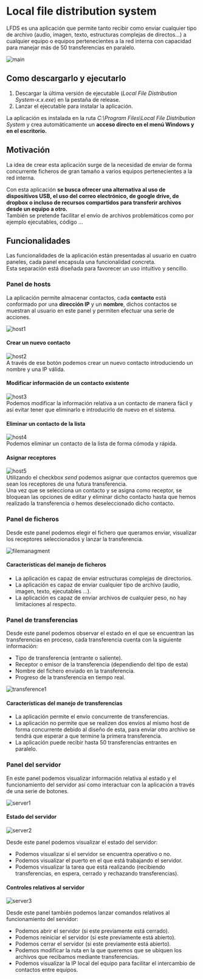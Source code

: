 # Local file distribution system

LFDS es una aplicación que permite tanto recibir como enviar cualquier tipo de archivo (audio, imagen, texto, estructuras complejas de directos...) a cualquier equipo o equipos pertenecientes a la red interna con capacidad para manejar más de 50 transferencias en paralelo.

![main](https://user-images.githubusercontent.com/55555187/128637751-324cd9a5-fd59-49d1-8f5d-7f9b61439b01.png)

## Como descargarlo y ejecutarlo
1. Descargar la última versión de ejecutable (*Local File Distribution System-x.x.exe*) en la pestaña de release.
2. Lanzar el ejecutable para instalar la aplicación.

La aplicación es instalada en la ruta *C:\Program Files\Local File Distribution System* y crea automáticamente un <b>acceso directo en el menú Windows y en el escritorio.</b>
## Motivación
La idea de crear esta aplicación surge de la necesidad de enviar de forma concurrente ficheros de gran tamaño a varios equipos pertenecientes a la red interna. <br>

Con esta aplicación <b>se busca ofrecer una alternativa al uso de dispositivos USB, el uso del correo electrónico, de google drive, de dropbox o incluso de recursos compartidos para transferir archivos desde un equipo a otro.</b> <br>
También se pretende facilitar el envío de archivos problemáticos como por ejemplo ejecutables, código ... 
## Funcionalidades
Las funcionalidades de la aplicación están presentadas al usuario en cuatro paneles, cada panel encapsula una funcionalidad concreta. <br>
Esta separación está diseñada para favorecer un uso intuitivo y sencillo.<br>

### Panel de hosts
La aplicación permite almacenar contactos, cada <b>contacto</b> está conformado por una <b>dirección IP</b> y un <b>nombre</b>, dichos contactos se muestran al usuario en este panel y permiten efectuar una serie de acciones. <br>

![host1](https://user-images.githubusercontent.com/55555187/128637800-68089ae0-00fb-4a91-ba37-64a9764592df.png)

#### Crear un nuevo contacto
![host2](https://user-images.githubusercontent.com/55555187/128638512-62caf9e4-6397-4535-ad8d-a1ccc5464964.png)<br>
A través de ese botón podemos crear un nuevo contacto introduciendo un nombre y una IP válida.
#### Modificar información de un contacto existente
![host3](https://user-images.githubusercontent.com/55555187/128638475-4ee985c1-e492-4112-a2dd-fb538b66c604.png)<br>
Podemos modificar la información relativa a un contacto de manera fácil y así evitar tener que eliminarlo e introducirlo de nuevo en el sistema.
#### Eliminar un contacto de la lista
![host4](https://user-images.githubusercontent.com/55555187/128638476-43a2d5e2-40e1-492e-bb31-b83c15a45c24.png)<br>
Podemos eliminar un contacto de la lista de forma cómoda y rápida.
#### Asignar receptores
![host5](https://user-images.githubusercontent.com/55555187/128638474-e3e47270-9494-4fe0-9c5c-09cc831947b8.png)<br>
Utilizando el checkbox *send* podemos asignar que contactos queremos que sean los receptores de una futura transferencia.<br>
Una vez que se selecciona un contacto y se asigna como receptor, se bloquean las opciones de editar y eliminar dicho contacto hasta que hemos realizado la transferencia o hemos deseleccionado dicho contacto.

### Panel de ficheros
Desde este panel podemos elegir el fichero que queramos enviar, visualizar los receptores seleccionados y lanzar la transferencia. <br>

![filemanagment](https://user-images.githubusercontent.com/55555187/128638079-46d4391a-55c4-48f3-845f-9917b775df1c.png)

#### Características del manejo de ficheros
- La aplicación es capaz de enviar estructuras complejas de directorios.
- La aplicación es capaz de enviar cualquier tipo de archivo (audio, imagen, texto, ejecutables ...).
- La aplicación es capaz de enviar archivos de cualquier peso, no hay limitaciones al respecto.

### Panel de transferencias
Desde este panel podemos observar el estado en el que se encuentran las transferencias en proceso, cada transferencia cuenta con la siguiente información:
- Tipo de transferencia (entrante o saliente).
- Receptor o emisor de la transferencia (dependiendo del tipo de esta)
- Nombre del fichero enviado en la transferencia.
- Progreso de la transferencia en tiempo real.

![transference1](https://user-images.githubusercontent.com/55555187/128638080-65f25c5b-1eaa-4cd5-ac38-50556d697c89.png)

#### Características del manejo de transferencias
- La aplicación permite el envío concurrente de transferencias.
- La aplicación no permite que se realizen dos envíos al mismo host de forma concurrente debido al diseño de esta, para enviar otro archivo se tendrá que esperar a que termine la primera transferencia.
- La aplicación puede recibir hasta 50 transferencias entrantes en paralelo.

### Panel del servidor
En este panel podemos visualizar información relativa al estado y el funcionamiento del servidor así como interactuar con la aplicación a través de una serie de botones. <br>

![server1](https://user-images.githubusercontent.com/55555187/128638102-b3c39d16-b1f7-41ef-be44-75f9a0bcd2e8.png)

#### Estado del servidor

![server2](https://user-images.githubusercontent.com/55555187/128638307-ac846beb-3344-4934-8ccd-d42d8af98966.png)

Desde este panel podemos visualizar el estado del servidor:
- Podemos visualizar si el servidor se encuentra operativo o no.
- Podemos visualizar el puerto en el que está trabajando el servidor.
- Podemos visualizar la tarea que está realizando (recibiendo transferencias, en espera, cerrado y rechazando transferencias).
#### Controles relativos al servidor

![server3](https://user-images.githubusercontent.com/55555187/128638297-4ca88e3c-8360-454e-a4e8-57a611472efc.png)

Desde este panel también podemos lanzar comandos relativos al funcionamiento del servidor:
- Podemos abrir el servidor (si este previamente está cerrado).
- Podemos reiniciar el servidor (si este previamente está abierto).
- Podemos cerrar el servidor (si este previamente está abierto).
- Podemos modificar la ruta en la que queremos que se ubiquen los archivos que recibamos mediante transferencias.
- Podemos visualizar la IP local del equipo para facilitar el intercambio de contactos entre equipos.
